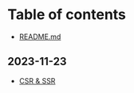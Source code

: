 # Table of contents

* [README.md](README.md)

## 2023-11-23

* [CSR & SSR](2023-11-23/csr-and-ssr.md)
